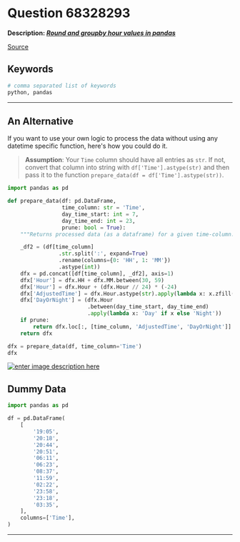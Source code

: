 # Question 68328293

**Description: [_Round and groupby hour values in pandas_][#Q]**

[Source][#Q]

[#Q]: https://stackoverflow.com/questions/68328293/round-and-groupby-hour-values-in-pandas/68328829#68328829

## Keywords

```bash
# comma separated list of keywords
python, pandas
```

---

## An Alternative

If you want to use your own logic to process the data without using any datetime specific function, here's how you could do it.

> **Assumption**: Your `Time` column should have all entries as `str`. If not, convert that column into string with `df['Time'].astype(str)` and then pass it to the function `prepare_data(df = df['Time'].astype(str))`.

```python
import pandas as pd

def prepare_data(df: pd.DataFrame,
                 time_column: str = 'Time',
                 day_time_start: int = 7,
                 day_time_end: int = 23,
                 prune: bool = True):
    """Returns processed data (as a dataframe) for a given time-column."""

    _df2 = (df[time_column]
                .str.split(':', expand=True)
                .rename(columns={0: 'HH', 1: 'MM'})
                .astype(int))
    dfx = pd.concat([df[time_column], _df2], axis=1)
    dfx['Hour'] = dfx.HH + dfx.MM.between(30, 59)
    dfx['Hour'] = dfx.Hour + (dfx.Hour // 24) * (-24)
    dfx['AdjustedTime'] = dfx.Hour.astype(str).apply(lambda x: x.zfill(2)) + ':00'
    dfx['DayOrNight'] = (dfx.Hour
                         .between(day_time_start, day_time_end)
                         .apply(lambda x: 'Day' if x else 'Night'))
    if prune:
        return dfx.loc[:, [time_column, 'AdjustedTime', 'DayOrNight']]
    return dfx

dfx = prepare_data(df, time_column='Time')
dfx
```

[![enter image description here][1]][1]


## Dummy Data

```python
import pandas as pd

df = pd.DataFrame(
    [
        '19:05',
        '20:18',
        '20:44',
        '20:51',
        '06:11',
        '06:23',
        '08:37',
        '11:59',
        '02:22',
        '23:58',
        '23:18',
        '03:35',
    ],
    columns=['Time'],
)
```


  [1]: https://i.stack.imgur.com/5WHpH.png

---
